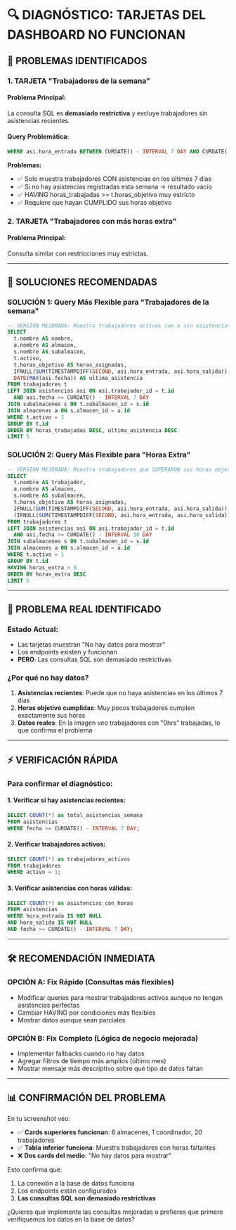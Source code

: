 # 🔍 DIAGNÓSTICO: TARJETAS DEL DASHBOARD NO FUNCIONAN

## 🚨 **PROBLEMAS IDENTIFICADOS**

### **1. TARJETA "Trabajadores de la semana"**

#### **Problema Principal:**
La consulta SQL es **demasiado restrictiva** y excluye trabajadores sin asistencias recientes.

#### **Query Problemática:**
```sql
WHERE asi.hora_entrada BETWEEN CURDATE() - INTERVAL 7 DAY AND CURDATE()
```

**Problemas:**
- ✅ Solo muestra trabajadores CON asistencias en los últimos 7 días
- ✅ Si no hay asistencias registradas esta semana → resultado vacío
- ✅ HAVING horas_trabajadas >= t.horas_objetivo muy estricto
- ✅ Requiere que hayan CUMPLIDO sus horas objetivo

### **2. TARJETA "Trabajadores con más horas extra"**

#### **Problema Principal:**
Consulta similar con restricciones muy estrictas.

---

## 🔧 **SOLUCIONES RECOMENDADAS**

### **SOLUCIÓN 1: Query Más Flexible para "Trabajadores de la semana"**

```sql
-- VERSIÓN MEJORADA: Muestra trabajadores activos con o sin asistencias
SELECT 
  t.nombre AS nombre,
  a.nombre AS almacen, 
  s.nombre AS subalmacen, 
  t.activo,
  t.horas_objetivo AS horas_asignadas,
  IFNULL(SUM(TIMESTAMPDIFF(SECOND, asi.hora_entrada, asi.hora_salida)), 0) / 3600 AS horas_trabajadas,
  DATE(MAX(asi.fecha)) AS ultima_asistencia
FROM trabajadores t
LEFT JOIN asistencias asi ON asi.trabajador_id = t.id 
  AND asi.fecha >= CURDATE() - INTERVAL 7 DAY
JOIN subalmacenes s ON t.subalmacen_id = s.id
JOIN almacenes a ON s.almacen_id = a.id
WHERE t.activo = 1
GROUP BY t.id
ORDER BY horas_trabajadas DESC, ultima_asistencia DESC
LIMIT 5
```

### **SOLUCIÓN 2: Query Más Flexible para "Horas Extra"**

```sql
-- VERSIÓN MEJORADA: Muestra trabajadores que SUPERARON sus horas objetivo
SELECT 
  t.nombre AS trabajador,
  a.nombre AS almacen, 
  s.nombre AS subalmacen, 
  t.horas_objetivo AS horas_asignadas,
  IFNULL(SUM(TIMESTAMPDIFF(SECOND, asi.hora_entrada, asi.hora_salida)), 0) / 3600 AS horas_trabajadas,
  (IFNULL(SUM(TIMESTAMPDIFF(SECOND, asi.hora_entrada, asi.hora_salida)), 0) / 3600 - t.horas_objetivo) AS horas_extra
FROM trabajadores t
LEFT JOIN asistencias asi ON asi.trabajador_id = t.id 
  AND asi.fecha >= CURDATE() - INTERVAL 30 DAY
JOIN subalmacenes s ON t.subalmacen_id = s.id
JOIN almacenes a ON s.almacen_id = a.id
WHERE t.activo = 1
GROUP BY t.id
HAVING horas_extra > 0
ORDER BY horas_extra DESC
LIMIT 5
```

---

## 🎯 **PROBLEMA REAL IDENTIFICADO**

### **Estado Actual:**
- Las tarjetas muestran "No hay datos para mostrar"
- Los endpoints existen y funcionan
- **PERO**: Las consultas SQL son demasiado restrictivas

### **¿Por qué no hay datos?**

1. **Asistencias recientes**: Puede que no haya asistencias en los últimos 7 días
2. **Horas objetivo cumplidas**: Muy pocos trabajadores cumplen exactamente sus horas
3. **Datos reales**: En la imagen veo trabajadores con "0hrs" trabajadas, lo que confirma el problema

---

## ⚡ **VERIFICACIÓN RÁPIDA**

### **Para confirmar el diagnóstico:**

#### **1. Verificar si hay asistencias recientes:**
```sql
SELECT COUNT(*) as total_asistencias_semana
FROM asistencias 
WHERE fecha >= CURDATE() - INTERVAL 7 DAY;
```

#### **2. Verificar trabajadores activos:**
```sql
SELECT COUNT(*) as trabajadores_activos 
FROM trabajadores 
WHERE activo = 1;
```

#### **3. Verificar asistencias con horas válidas:**
```sql
SELECT COUNT(*) as asistencias_con_horas
FROM asistencias 
WHERE hora_entrada IS NOT NULL 
AND hora_salida IS NOT NULL 
AND fecha >= CURDATE() - INTERVAL 7 DAY;
```

---

## 🛠️ **RECOMENDACIÓN INMEDIATA**

### **OPCIÓN A: Fix Rápido (Consultas más flexibles)**
- Modificar queries para mostrar trabajadores activos aunque no tengan asistencias perfectas
- Cambiar HAVING por condiciones más flexibles
- Mostrar datos aunque sean parciales

### **OPCIÓN B: Fix Completo (Lógica de negocio mejorada)**
- Implementar fallbacks cuando no hay datos
- Agregar filtros de tiempo más amplios (último mes)
- Mostrar mensaje más descriptivo sobre qué tipo de datos faltan

---

## 📊 **CONFIRMACIÓN DEL PROBLEMA**

En tu screenshot veo:
- ✅ **Cards superiores funcionan**: 6 almacenes, 1 coordinador, 20 trabajadores
- ✅ **Tabla inferior funciona**: Muestra trabajadores con horas faltantes
- ❌ **Dos cards del medio**: "No hay datos para mostrar"

Esto confirma que:
1. La conexión a la base de datos funciona
2. Los endpoints están configurados
3. **Las consultas SQL son demasiado restrictivas**

¿Quieres que implemente las consultas mejoradas o prefieres que primero verifiquemos los datos en la base de datos?
